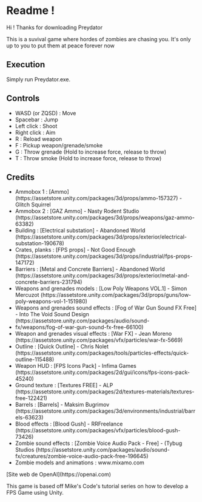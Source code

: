 <h1>Readme !</h1>

Hi ! Thanks for downloading Preydator

This is a suvival game where hordes of zombies are chasing you. It's only up to you to put them at peace forever now

<h2>Execution</h2>
Simply run Preydator.exe.

<h2>Controls</h2>
<ul>
  <li>WASD (or ZQSD) : Move</li>
  <li>Spacebar : Jump</li>
  <li>Left click : Shoot</li>
  <li>Right click : Aim</li>
  <li>R : Reload weapon</li>
  <li>F : Pickup weapon/grenade/smoke</li>
  <li>G : Throw grenade (Hold to increase force, release to throw)</li>
  <li>T : Throw smoke (Hold to increase force, release to throw)</li>
</ul>

<h2>Credits</h2>
<ul>
  <li>Ammobox 1 : [Ammo](https://assetstore.unity.com/packages/3d/props/ammo-157327) - Glitch Squirrel</li>
  <li>Ammobox 2 : [GAZ Ammo] - Nasty Rodent Studio (https://assetstore.unity.com/packages/3d/props/weapons/gaz-ammo-63382)</li>
  <li>Building : [Electrical substation] - Abandoned World (https://assetstore.unity.com/packages/3d/props/exterior/electrical-substation-190678)</li>
  <li>Crates, planks : [FPS props] - Not Good Enough (https://assetstore.unity.com/packages/3d/props/industrial/fps-props-147172)</li>
  <li>Barriers : [Metal and Concrete Barriers] - Abandoned World (https://assetstore.unity.com/packages/3d/props/exterior/metal-and-concrete-barriers-231794)</li>
  <li>Weapons and grenades models : [Low Poly Weapons VOL.1] - Simon Mercuzot (https://assetstore.unity.com/packages/3d/props/guns/low-poly-weapons-vol-1-151980)</li>
  <li>Weapons and grenades sound effects : [Fog of War Gun Sound FX Free] - Into The Void Sound Design (https://assetstore.unity.com/packages/audio/sound-
  <li>fx/weapons/fog-of-war-gun-sound-fx-free-66100)</li>
  <li>Weapon and grenades visual effects : [War FX] - Jean Moreno (https://assetstore.unity.com/packages/vfx/particles/war-fx-5669)</li>
  <li>Outline : [Quick Outline] - Chris Nolet (https://assetstore.unity.com/packages/tools/particles-effects/quick-outline-115488)</li>
  <li>Weapon HUD : [FPS Icons Pack] - Infima Games (https://assetstore.unity.com/packages/2d/gui/icons/fps-icons-pack-45240)</li>
  <li>Ground texture : [Textures FREE] - ALP (https://assetstore.unity.com/packages/2d/textures-materials/textures-free-122421)</li>
  <li>Barrels : [Barrels] - Maksim Bugrimov (https://assetstore.unity.com/packages/3d/environments/industrial/barrels-63623)</li>
  <li>Blood effects : [Blood Gush] - RRFreelance (https://assetstore.unity.com/packages/vfx/particles/blood-gush-73426)</li>
  <li>Zombie sound effects : [Zombie Voice Audio Pack - Free] - (Tybug Studios (https://assetstore.unity.com/packages/audio/sound-fx/creatures/zombie-voice-audio-pack-free-196645)</li>
  <li>Zombie models and animations : www.mixamo.com</li>
</ul>
[Site web de OpenAI](https://openai.com)

This game is based off Mike's Code's tutorial series on how to develop a FPS Game using Unity.
